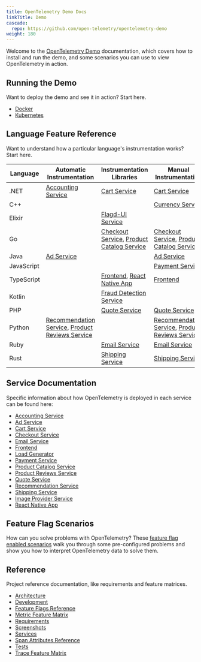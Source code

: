 ```yaml
---
title: OpenTelemetry Demo Docs
linkTitle: Demo
cascade:
  repo: https://github.com/open-telemetry/opentelemetry-demo
weight: 180
---
```


Welcome to the [OpenTelemetry Demo](/ecosystem/demo/) documentation, which
covers how to install and run the demo, and some scenarios you can use to view
OpenTelemetry in action.

## Running the Demo

Want to deploy the demo and see it in action? Start here.

- [Docker](docker-deployment/)
- [Kubernetes](kubernetes-deployment/)

## Language Feature Reference

Want to understand how a particular language's instrumentation works? Start
here.

| Language   | Automatic Instrumentation                                                                                | Instrumentation Libraries                                                                    | Manual Instrumentation                                                                                   |
| ---------- | -------------------------------------------------------------------------------------------------------- | -------------------------------------------------------------------------------------------- | -------------------------------------------------------------------------------------------------------- |
| .NET       | [Accounting Service](services/accounting/)                                                               | [Cart Service](services/cart/)                                                               | [Cart Service](services/cart/)                                                                           |
| C++        |                                                                                                          |                                                                                              | [Currency Service](services/currency/)                                                                   |
| Elixir     |                                                                                                          | [Flagd-UI Service](services/flagd-ui/)                                                       |                                                                                                          |
| Go         |                                                                                                          | [Checkout Service](services/checkout/), [Product Catalog Service](services/product-catalog/) | [Checkout Service](services/checkout/), [Product Catalog Service](services/product-catalog/)             |
| Java       | [Ad Service](services/ad/)                                                                               |                                                                                              | [Ad Service](services/ad/)                                                                               |
| JavaScript |                                                                                                          |                                                                                              | [Payment Service](services/payment/)                                                                     |
| TypeScript |                                                                                                          | [Frontend](services/frontend/), [React Native App](services/react-native-app/)               | [Frontend](services/frontend/)                                                                           |
| Kotlin     |                                                                                                          | [Fraud Detection Service](services/fraud-detection/)                                         |                                                                                                          |
| PHP        |                                                                                                          | [Quote Service](services/quote/)                                                             | [Quote Service](services/quote/)                                                                         |
| Python     | [Recommendation Service](services/recommendation/), [Product Reviews Service](services/product-reviews/) |                                                                                              | [Recommendation Service](services/recommendation/), [Product Reviews Service](services/product-reviews/) |
| Ruby       |                                                                                                          | [Email Service](services/email/)                                                             | [Email Service](services/email/)                                                                         |
| Rust       |                                                                                                          | [Shipping Service](services/shipping/)                                                       | [Shipping Service](services/shipping/)                                                                   |

## Service Documentation

Specific information about how OpenTelemetry is deployed in each service can be
found here:

- [Accounting Service](services/accounting/)
- [Ad Service](services/ad/)
- [Cart Service](services/cart/)
- [Checkout Service](services/checkout/)
- [Email Service](services/email/)
- [Frontend](services/frontend/)
- [Load Generator](services/load-generator/)
- [Payment Service](services/payment/)
- [Product Catalog Service](services/product-catalog/)
- [Product Reviews Service](services/product-reviews/)
- [Quote Service](services/quote/)
- [Recommendation Service](services/recommendation/)
- [Shipping Service](services/shipping/)
- [Image Provider Service](services/image-provider/)
- [React Native App](services/react-native-app/)

## Feature Flag Scenarios

How can you solve problems with OpenTelemetry? These
[feature flag enabled scenarios](feature-flags/) walk you through some
pre-configured problems and show you how to interpret OpenTelemetry data to
solve them.

## Reference

Project reference documentation, like requirements and feature matrices.

- [Architecture](architecture/)
- [Development](development/)
- [Feature Flags Reference](feature-flags/)
- [Metric Feature Matrix](telemetry-features/metric-coverage/)
- [Requirements](./requirements/)
- [Screenshots](screenshots/)
- [Services](services/)
- [Span Attributes Reference](telemetry-features/manual-span-attributes/)
- [Tests](tests/)
- [Trace Feature Matrix](telemetry-features/trace-coverage/)

